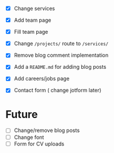 - [x] Change services
- [x] Add team page
- [x] Fill team page
- [x] Change `/projects/` route to `/services/`
- [x] Remove blog comment implementation
- [x] Add a `README.md` for adding blog posts
- [x] Add careers/jobs page

- [x] Contact form ( change jotform later)

# Future

- [ ] Change/remove blog posts
- [ ] Change font
- [ ] Form for CV uploads
